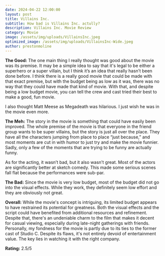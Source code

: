```yaml
---
date: 2024-04-22 12:00:00
layout: post
title: Villains Inc.
subtitle: How bad is Villains Inc. actully?
description: Villains Inc. Movie Review
category: Movie
image: /assets/img/uploads/VillainsInc.jpeg
optimized_image: /assets/img/uploads/VillainsInc-Wide.jpeg
author: prestonmoline
---
```


**The Good:**
The one main thing I really thought was good about the movie was its premise. It may be a simple idea to say that it's legal to be either a superhero or a super villain, but I think it’s an idea that really hasn’t been done before. I think there is a really good movie that could be made with that exact premise, but with the budget being as low as it was, there was no way that they could have made that kind of movie. With that, and despite being a low budget movie, you can tell the crew and cast tried their best to make a good, fun movie. 

I also thought Matt Meese as Megadeath was hilarious. I just wish he was in the movie even more.


**The Meh:**
The story in the movie is something that could have easily been improved. The whole premise of the movie is that everyone in the friend group wants to be super villains, but the story is just all over the place. They have all the characters jumping from place to place “just because,” and most moments are cut in with humor to just try and make the movie funnier. Sadly, only a few of the moments that are trying to be funny are actually funny.

As for the acting, it wasn’t bad, but it also wasn’t great. Most of the actors are significantly better at sketch comedy. This made some serious scenes fall flat because the performances were sub-par.



**The Bad:**
Since the movie is very low budget, most of the budget did not go into the visual effects. While they work, they definitely seem low effort and they are obviously not great.


**Overall:**
While the movie's concept is intriguing, its limited budget appears to have restrained its potential for greatness. Both the visual effects and the script could have benefited from additional resources and refinement. Despite that, there's an undeniable charm to the film that makes it decent for casual viewing, especially during late-night gatherings with friends. Personally, my fondness for the movie is partly due to its ties to the former cast of Studio C. Despite its flaws, it's not entirely devoid of entertainment value. The key lies in watching it with the right company.


**Rating:**
2.5/5
